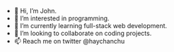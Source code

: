 - 👋 Hi, I’m John.
- 👀 I’m interested in programming.
- 🌱 I’m currently learning full-stack web development.
- 💞️ I’m looking to collaborate on coding projects.
- 📫 Reach me on twitter @haychanchu

<!---
haychanchu/haychanchu is a ✨ special ✨ repository because its `README.md` (this file) appears on your GitHub profile.
You can click the Preview link to take a look at your changes.
--->
